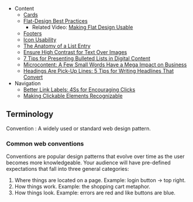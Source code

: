 - Content
    - [Cards](https://www.nngroup.com/articles/cards-component/)
    - [Flat-Design Best Practices](https://www.nngroup.com/articles/flat-design-best-practices/)
        - Related Video: [Making Flat Design Usable](https://www.nngroup.com/videos/making-flat-design-usable/)
    - [Footers](https://www.nngroup.com/articles/footers/)
    - [Icon Usability](https://www.nngroup.com/articles/icon-usability/)
    - [The Anatomy of a List Entry](https://www.nngroup.com/articles/list-entries/)
    - [Ensure High Contrast for Text Over Images](https://www.nngroup.com/articles/text-over-images/)
    - [7 Tips for Presenting Bulleted Lists in Digital Content](https://www.nngroup.com/articles/presenting-bulleted-lists/)
    - [Microcontent: A Few Small Words Have a Mega Impact on Business](https://www.nngroup.com/articles/microcontent-how-to-write-headlines-page-titles-and-subject-lines/)
    - [Headings Are Pick-Up Lines: 5 Tips for Writing Headlines That Convert](https://www.nngroup.com/articles/headings-pickup-lines/)
- Navigation
    - [Better Link Labels: 4Ss for Encouraging Clicks](https://www.nngroup.com/articles/better-link-labels/)
    - [Making Clickable Elements Recognizable](https://www.nngroup.com/articles/clickable-elements/)

## Terminology
Convention
: A widely used or standard web design pattern.

### Common web conventions
Conventions are popular design patterns that evolve over time as the user becomes more knowledgeable. Your audience will have pre-defined expectations that fall into three general categories:
1. Where things are located on a page. Example: login button -> top right.
2. How things work. Example: the shopping cart metaphor.
3. How things look. Example: errors are red and like buttons are blue. 

